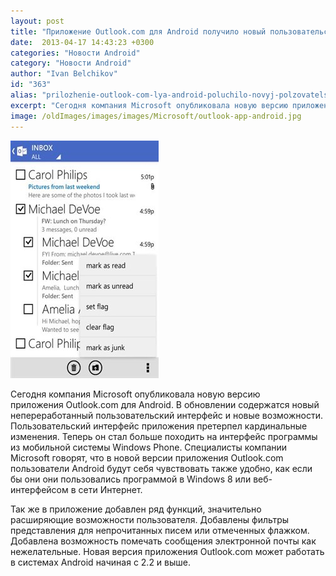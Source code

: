```yaml
---
layout: post
title: "Приложение Outlook.com для Android получило новый пользовательский интерфейс"
date:  2013-04-17 14:43:23 +0300
categories: "Новости Android"
category: "Новости Android"
author: "Ivan Belchikov"
id: "363"
alias: "prilozhenie-outlook-com-lya-android-poluchilo-novyj-polzovatelskij-interfejs"
excerpt: "Сегодня компания Microsoft опубликовала новую версию приложения Outlook.com для Android. В обновлении содержатся новый непереработанный пользовательский интерфейс и новые возможности."
image: /oldImages/images/images/Microsoft/outlook-app-android.jpg
---
```

<img src="/oldImages/images/images/Microsoft/outlook-app-android.jpg" alt="Outlook для Android" >

Сегодня компания Microsoft опубликовала новую версию приложения Outlook.com для Android. В обновлении содержатся новый непереработанный пользовательский интерфейс и новые возможности.
Пользовательский интерфейс приложения претерпел кардинальные изменения. Теперь он стал больше походить на интерфейс программы из мобильной системы Windows Phone. Специалисты компании Microsoft говорят, что в новой версии приложения Outlook.com пользователи Android будут себя чувствовать также удобно, как если бы они они пользовались программой в Windows 8 или веб-интерфейсом в сети Интернет.

Так же в приложение добавлен ряд функций, значительно расширяющие возможности пользователя. Добавлены фильтры представления для непрочитанных писем или отмеченных флажком. Добавлена возможность помечать сообщения электронной почты как нежелательные. Новая версия приложения Outlook.com может работать в системах Android начиная с 2.2 и выше. 
